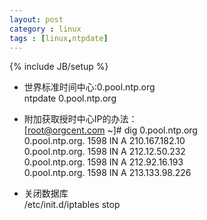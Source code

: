 ```yaml
---
layout: post
category : linux
tags : [linux,ntpdate]
---
```

{% include JB/setup %}

+ 世界标准时间中心:0.pool.ntp.org  
	ntpdate 0.pool.ntp.org  
+ 附加获取授时中心IP的办法：  
	[root@orgcent.com ~]# dig 0.pool.ntp.org  
	0.pool.ntp.org.         1598    IN      A       210.167.182.10  
	0.pool.ntp.org.         1598    IN      A       212.12.50.232  
	0.pool.ntp.org.         1598    IN      A       212.92.16.193  
	0.pool.ntp.org.         1598    IN      A       213.133.98.226  

+ 关闭数据库  
	/etc/init.d/iptables stop  

<!--more-->